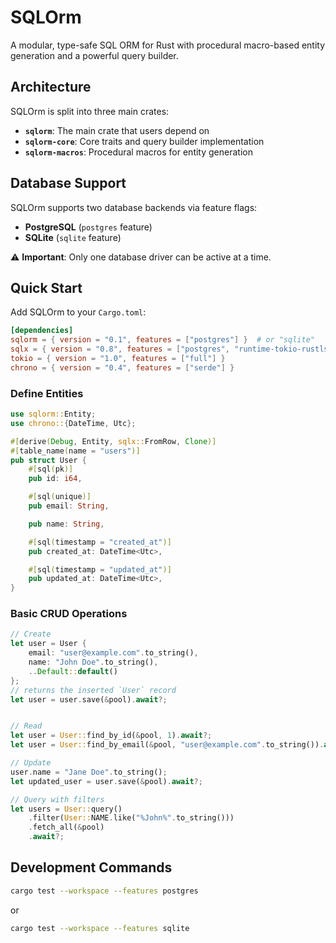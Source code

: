 # SQLOrm

A modular, type-safe SQL ORM for Rust with procedural macro-based entity generation and a powerful query builder.

## Architecture

SQLOrm is split into three main crates:

- **`sqlorm`**: The main crate that users depend on
- **`sqlorm-core`**: Core traits and query builder implementation
- **`sqlorm-macros`**: Procedural macros for entity generation

## Database Support

SQLOrm supports two database backends via feature flags:

- **PostgreSQL** (`postgres` feature)
- **SQLite** (`sqlite` feature)

⚠️ **Important**: Only one database driver can be active at a time.

## Quick Start

Add SQLOrm to your `Cargo.toml`:

```toml
[dependencies]
sqlorm = { version = "0.1", features = ["postgres"] }  # or "sqlite"
sqlx = { version = "0.8", features = ["postgres", "runtime-tokio-rustls", "chrono"] }
tokio = { version = "1.0", features = ["full"] }
chrono = { version = "0.4", features = ["serde"] }
```

### Define Entities

```rust
use sqlorm::Entity;
use chrono::{DateTime, Utc};

#[derive(Debug, Entity, sqlx::FromRow, Clone)]
#[table_name(name = "users")]
pub struct User {
    #[sql(pk)]
    pub id: i64,

    #[sql(unique)]
    pub email: String,

    pub name: String,

    #[sql(timestamp = "created_at")]
    pub created_at: DateTime<Utc>,

    #[sql(timestamp = "updated_at")]
    pub updated_at: DateTime<Utc>,
}
```

### Basic CRUD Operations

```rust
// Create
let user = User {
    email: "user@example.com".to_string(),
    name: "John Doe".to_string(),
    ..Default::default()
};
// returns the inserted `User` record
let user = user.save(&pool).await?;


// Read
let user = User::find_by_id(&pool, 1).await?;
let user = User::find_by_email(&pool, "user@example.com".to_string()).await?;

// Update
user.name = "Jane Doe".to_string();
let updated_user = user.save(&pool).await?;

// Query with filters
let users = User::query()
    .filter(User::NAME.like("%John%".to_string()))
    .fetch_all(&pool)
    .await?;
```

## Development Commands

```bash
cargo test --workspace --features postgres
```

or

```bash
cargo test --workspace --features sqlite
```
